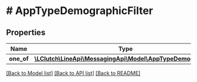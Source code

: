 # # AppTypeDemographicFilter

## Properties

Name | Type | Description | Notes
------------ | ------------- | ------------- | -------------
**one_of** | [**\LClutch\LineApi\MessagingApi\Model\AppTypeDemographic[]**](AppTypeDemographic.md) |  | [optional]

[[Back to Model list]](../../README.md#models) [[Back to API list]](../../README.md#endpoints) [[Back to README]](../../README.md)
